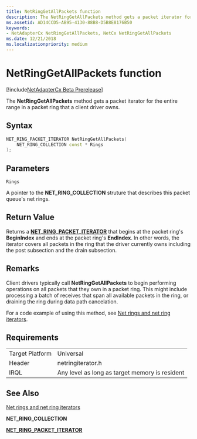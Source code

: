 ```yaml
---
title: NetRingGetAllPackets function
description: The NetRingGetAllPackets method gets a packet iterator for the entire range in a packet ring that a client driver owns.
ms.assetid: AD14CCD5-AB95-4130-88B8-D5B8E8176B50
keywords:
- NetAdapterCx NetRingGetAllPackets, NetCx NetRingGetAllPackets
ms.date: 12/21/2018
ms.localizationpriority: medium
---
```


# NetRingGetAllPackets function

[!include[NetAdapterCx Beta Prerelease](../netcx-beta-prerelease.md)]

The **NetRingGetAllPackets** method gets a packet iterator for the entire range in a packet ring that a client driver owns.

## Syntax

```cpp
NET_RING_PACKET_ITERATOR NetRingGetAllPackets(
    NET_RING_COLLECTION const * Rings
);
```

## Parameters

`Rings`

A pointer to the **NET_RING_COLLECTION** struture that describes this packet queue's net rings.

## Return Value

Returns a [**NET_RING_PACKET_ITERATOR**](net-ring-packet-iterator.md) that begins at the packet ring's **BeginIndex** and ends at the packet ring's **EndIndex**. In other words, the iterator covers all packets in the ring that the driver currently owns including the post subsection and the drain subsection. 

## Remarks

Client drivers typically call **NetRingGetAllPackets** to begin performing operations on all packets that they own in a packet ring. This might include processing a batch of receives that span all available packets in the ring, or draining the ring during data path cancelation.

For a code example of using this method, see [Net rings and net ring iterators](net-rings-and-net-ring-iterators.md).

## Requirements

|  |  |
| --- | --- |
| Target Platform | Universal |
| Header | netringiterator.h |
| IRQL | Any level as long as target memory is resident |

## See Also

[Net rings and net ring iterators](net-rings-and-net-ring-iterators.md)

**NET_RING_COLLECTION**

[**NET_RING_PACKET_ITERATOR**](net-ring-packet-iterator.md)